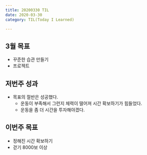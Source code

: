 ```yaml
---
title: 20200330 TIL
date: 2020-03-30
category: TIL(Today I Learned)

---
```


## 3월 목표

- 꾸준한 습관 만들기
- 프로젝트

## 저번주 성과
- 목표의 절반은 성공했다.
  - 운동이 부족해서 그런지 체력이 떨어져 시간 확보하기가 힘들었다.
  - 운동을 좀 더 시간을 투자해야겠다.
  
## 이번주 목표
- 정해진 시간 확보하기
- 걷기 8000보 이상


  
  



  



